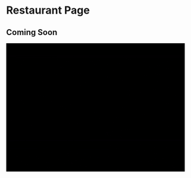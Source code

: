# Restaurant Page

## Coming Soon

![Coming Soon](/comingsoon.gif)

<!-- dribble:  https://dribbble.com/shots/5640147-Steakhouse-Homepage -->
